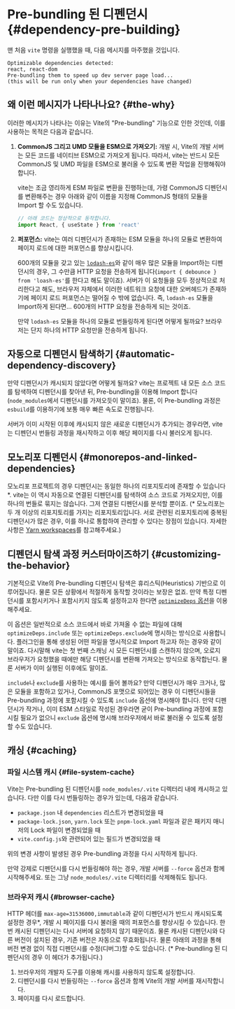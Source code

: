 # Pre-bundling 된 디펜던시 {#dependency-pre-building}

맨 처음 `vite` 명령을 실행했을 때, 다음 메시지를 마주했을 것입니다.

```
Optimizable dependencies detected:
react, react-dom
Pre-bundling them to speed up dev server page load...
(this will be run only when your dependencies have changed)
```

## 왜 이런 메시지가 나타나나요? {#the-why}

이러한 메시지가 나타나는 이유는 Vite의 "Pre-bundling" 기능으로 인한 것인데, 이를 사용하는 목적은 다음과 같습니다.

1. **CommonJS 그리고 UMD 모듈을 ESM으로 가져오기:** 개발 시, Vite의 개발 서버는 모든 코드를 네이티브 ESM으로 가져오게 됩니다. 따라서, vite는 반드시 모든 CommonJS 및 UMD 파일을 ESM으로 불러올 수 있도록 변환 작업을 진행해줘야 합니다.

   vite는 조금 영리하게 ESM 파일로 변환을 진행하는데, 가령 CommonJS 디펜던시를 변환해주는 경우 아래와 같이 이름을 지정해 CommonJS 형태의 모듈을 Import 할 수도 있습니다.

   ```js
   // 아래 코드는 정상적으로 동작합니다.
   import React, { useState } from 'react'
   ```

2. **퍼포먼스:** vite는 여러 디펜던시가 존재하는 ESM 모듈을 하나의 모듈로 변환하여 페이지 로드에 대한 퍼포먼스를 향상시킵니다.

   600개의 모듈을 갖고 있는 [`lodash-es`](https://unpkg.com/browse/lodash-es/)와 같이 매우 많은 모듈을 Import하는 디펜던시의 경우, 그 수만큼 HTTP 요청을 전송하게 됩니다(`import { debounce } from 'loash-es'`를 한다고 해도 말이죠). 서버가 이 요청들을 모두 정상적으로 처리한다고 해도, 브라우저 자체에서 이러한 네트워크 요청에 대한 오버헤드가 존재하기에 페이지 로드 퍼포먼스는 떨어질 수 밖에 없습니다. 즉, `lodash-es` 모듈을 Import하게 된다면... 600개의 HTTP 요청을 전송하게 되는 것이죠.

   만약 `lodash-es` 모듈을 하나의 모듈로 번들링하게 된다면 어떻게 될까요? 브라우저는 단지 하나의 HTTP 요청만을 전송하게 됩니다.

## 자동으로 디펜던시 탐색하기 {#automatic-dependency-discovery}

만약 디펜던시가 캐시되지 않았다면 어떻게 될까요? vite는 프로젝트 내 모든 소스 코드를 탐색하여 디펜던시를 찾아낸 뒤, Pre-bundling을 이용해 Import 합니다(`node_modules`에서 디펜던시를 가져오듯이 말이죠). 물론, 이 Pre-bundling 과정은 `esbuild`를 이용하기에 보통 매우 빠른 속도로 진행됩니다.

서버가 이미 시작된 이후에 캐시되지 않은 새로운 디펜던시가 추가되는 경우라면, vite는 디펜던시 번들링 과정을 재시작하고 이후 해당 페이지를 다시 불러오게 됩니다.

## 모노리포 디펜던시 {#monorepos-and-linked-dependencies}

모노리포 프로젝트의 경우 디펜던시는 동일한 하나의 리포지토리에 존재할 수 있습니다\*. vite는 이 역시 자동으로 연결된 디펜던시를 탐색하여 소스 코드로 가져오지만, 이를 하나의 번들로 묶지는 않습니다. 그저 연결된 디펜던시를 분석할 뿐이죠. (\* 모노리포는 두 개 이상의 리포지토리를 가지는 리포지토리입니다. 서로 관련된 리포지토리에 중복된 디펜던시가 많은 경우, 이를 하나로 통합하여 관리할 수 있다는 장점이 있습니다. 자세한 사항은 [Yarn workspaces](https://classic.yarnpkg.com/en/docs/workspaces/)를 참고해주세요.)

## 디펜던시 탐색 과정 커스터마이즈하기 {#customizing-the-behavior}

기본적으로 Vite의 Pre-bundling 디펜던시 탐색은 휴리스틱(Heuristics) 기반으로 이루어집니다. 물론 모든 상황에서 적절하게 동작할 것이라는 보장은 없죠. 만약 특정 디펜던시를 포함시키거나 포함시키지 않도록 설정하고자 한다면 [`optimizeDeps` 옵션](/config/#dep-optimization-options)을 이용해주세요.

이 옵션은 일반적으로 소스 코드에서 바로 가져올 수 없는 파일에 대해 `optimizeDeps.include` 또는 `optimizeDeps.exclude`에 명시하는 방식으로 사용합니다. 플러그인을 통해 생성된 어떤 파일을 명시적으로 Import 하고자 하는 경우와 같이 말이죠. 다시말해 vite는 첫 번째 스캐닝 시 모든 디펜던시를 스캔하지 않으며, 오로지 브라우저가 요청했을 때에만 해당 디펜던시를 변환해 가져오는 방식으로 동작합닌다. 물론 서버가 이미 실행된 이후에도 말이죠.

`include`나 `exclude`를 사용하는 예시를 들어 볼까요? 만약 디펜던시가 매우 크거나, 많은 모듈을 포함하고 있거나, CommonJS 포맷으로 되어있는 경우 이 디펜던시들을 Pre-bundling 과정에 포함시킬 수 있도록 `include` 옵션에 명시해야 합니다. 만약 디펜던시가 작거나, 이미 ESM 스타일로 작성된 경우라면 굳이 Pre-bundling 과정에 포함시킬 필요가 없으니 `exclude` 옵션에 명시해 브라우저에서 바로 불러올 수 있도록 설정할 수도 있습니다.

## 캐싱 {#caching}

### 파일 시스템 캐시 {#file-system-cache}

Vite는 Pre-bundling 된 디펜던시를 `node_modules/.vite` 디렉터리 내에 캐시하고 있습니다. 다만 이를 다시 번들링하는 경우가 있는데, 다음과 같습니다.

- `package.json` 내 `dependencies` 리스트가 변경되었을 때
- `package-lock.json`, `yarn.lock` 또는 `pnpm-lock.yaml` 파일과 같은 패키지 매니저의 Lock 파일이 변경되었을 때
- `vite.config.js`와 관련되어 있는 필드가 변경되었을 때

위의 변경 사항이 발생된 경우 Pre-bundling 과정을 다시 시작하게 됩니다.

만약 강제로 디펜던시를 다시 번들링해야 하는 경우, 개발 서버를 `--force` 옵션과 함께 시작해주세요. 또는 그냥 `node_modules/.vite` 디렉터리를 삭제해줘도 됩니다.

### 브라우저 캐시 {#browser-cache}

HTTP 헤더를 `max-age=31536000,immutable`과 같이 디펜던시가 반드시 캐시되도록 설정한 경우\*, 개발 시 페이지를 다시 불러올 때의 퍼포먼스를 향상시킬 수 있습니다. 한 번 캐시된 디펜던시는 다시 서버에 요청하지 않기 때문이죠. 물론 캐시된 디펜던시와 다른 버전이 설치된 경우, 기존 버전은 자동으로 무효화됩니다. 물론 아래의 과정을 통해 버전 변경 없이 직접 디펜던시를 수정(디버그)할 수도 있습니다. (\* Pre-bundling 된 디펜던시의 경우 이 헤더가 추가됩니다.)

1. 브라우저의 개발자 도구를 이용해 캐시를 사용하지 않도록 설정합니다.
2. 디펜던시를 다시 번들링하는 `--force` 옵션과 함께 Vite의 개발 서버를 재시작합니다.
3. 페이지를 다시 로드합니다.
